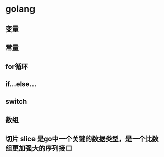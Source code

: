 # golang

## 变量

## 常量

## for循环

## if...else...

## switch

## 数组

## 切片 slice 是go中一个关键的数据类型，是一个比数组更加强大的序列接口
